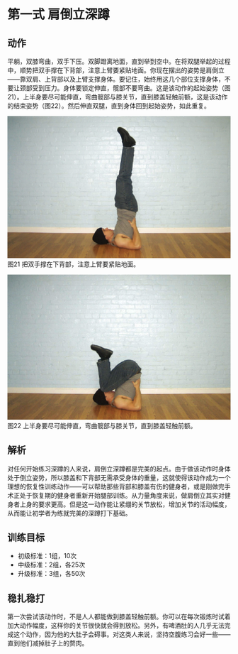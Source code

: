 # 第一式 肩倒立深蹲

## 动作

平躺，双膝弯曲，双手下压。双脚蹬离地面，直到举到空中。在将双腿举起的过程中，顺势把双手撑在下背部，注意上臂要紧贴地面。你现在摆出的姿势是肩倒立——靠双肩、上背部以及上臂支撑身体。要记住，始终用这几个部位支撑身体，不要让颈部受到压力。身体要锁定伸直，髋部不要弯曲。这是该动作的起始姿势（图21）。上半身要尽可能伸直，弯曲髋部与膝关节，直到膝盖轻触前额，这是该动作的结束姿势（图22）。然后伸直双腿，直到身体回到起始姿势，如此重复。

![肩倒立深蹲](./.images/deep-squat-01.png)
图21 把双手撑在下背部，注意上臂要紧贴地面。

![肩倒立深蹲](./.images/deep-squat-02.png)
图22  上半身要尽可能伸直，弯曲髋部与膝关节，直到膝盖轻触前额。

## 解析

对任何开始练习深蹲的人来说，肩倒立深蹲都是完美的起点。由于做该动作时身体处于倒立姿势，所以膝盖和下背部无需承受身体的重量，这就使得该动作成为一个理想的恢复性训练动作——可以帮助那些背部和膝盖有伤的健身者，或是刚做完手术正处于恢复期的健身者重新开始腿部训练。从力量角度来说，做肩倒立其实对健身者上身的要求更高。但是这一动作能让紧绷的关节放松，增加关节的活动幅度，从而能让初学者为练就完美的深蹲打下基础。

## 训练目标

* 初级标准：1组，10次
* 中级标准：2组，各25次
* 升级标准：3组，各50次

## 稳扎稳打

第一次尝试该动作时，不是人人都能做到膝盖轻触前额。你可以在每次锻炼时试着加大动作幅度，这样你的关节很快就会得到放松。另外，有啤酒肚的人几乎无法完成这个动作，因为他的大肚子会碍事。对这类人来说，坚持空腹练习会好一些——直到他们减掉肚子上的赘肉。